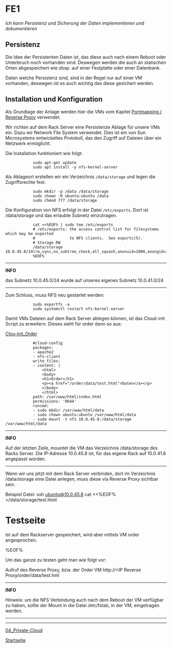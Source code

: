 # FE1
*Ich kann Persistenz und Sicherung der Daten implementieren und dokumentieren*

## Persistenz

Die Idee der Persistenten Daten ist, das diese auch nach einem Reboot oder Unterbruch noch vorhanden sind. Deswegen werden die auch an statischen Orten abgespeichert wie zbsp. auf einer Festplatte oder einer Datenbank. 

Daten welche Persistenz sind, sind in der Regel nur auf einer VM vorhanden, deswegen ist es auch wichtig das diese gesichert werden. 

## Installation und Konfiguration

Als Grundlage der Anlage werden hier die VMs vom Kapitel [Portmapping / Reverse Proxy](https://gitlab.com/ch-tbz-hf/Stud/cnt/-/tree/main/2_Unterrichtsressourcen/E) verwendet.

Wir richten auf dem Rack Server eine Persistenze Ablage für unsere VMs ein. Dazu wir Network File System verwendet. Dies ist ein von Sun Microsystems entwickeltes Protokoll, das den Zugriff auf Dateien über ein Netzwerk ermöglicht.

Die Installation funktioniert wie folgt:

                sudo apt-get update
                sudo apt install -y nfs-kernel-server

Als Ablageort erstellen wir ein Verzeichnis `/data/storage` und legen die Zugriffsrechte fest.

                sudo mkdir -p /data /data/storage
                sudo chown -R ubuntu:ubuntu /data
                sudo chmod 777 /data/storage

Die Konfiguration von NFS erfolgt in der Datei `/etc/exports`. Dort ist /data/storage und das erlaubte Subnetz einzutragen.

                cat <<%EOF% | sudo tee /etc/exports
                # /etc/exports: the access control list for filesystems which may be exported
                #               to NFS clients.  See exports(5).
                # Storage RW
                /data/storage 10.0.45.0/24(rw,sync,no_subtree_check,all_squash,anonuid=1000,anongid=1000)
                %EOF%

---
**INFO**

das Subnetz 10.0.45.0/24 wurde auf unseres eigenes Subnetz 10.0.41.0/24

---

Zum Schluss, muss NFS neu gestartet werden:

                sudo exportfs -a
                sudo systemctl restart nfs-kernel-server

Damit VMs Dateien auf dem Rack Server ablegen können, ist das Cloud-init Script zu erweitern. Dieses sieht für order dann so aus:

[Clou-init_Order](../04_Private-Cloud/Cloud-init/Cloud-init_Orderyml)

                #cloud-config
                packages:
                - apache2 
                - nfs-client
                write_files:
                - content: |
                    <html>
                    <body>
                    <h1>Order</h1>
                    <p><a href="/order/data/test.html">Daten</a></p>
                    </body>
                    </html>
                path: /var/www/html/index.html
                permissions: '0644'
                runcmd:
                - sudo mkdir /var/www/html/data
                - sudo chown ubuntu:ubuntu /var/www/html/data
                - sudo mount -t nfs 10.0.45.8:/data/storage /var/www/html/data

---
**INFO**

Auf der letzten Zeile, mountet die VM das Verzeichnis /data/storage des Racks Server. Die IP-Adresse 10.0.45.8 ist, für das eigene Rack auf 10.0.41.8 angepasst worden.

---

Wenn wir uns jetzt mit dem Rack Server verbinden, dort im Verzeichnis /data/storage eine Datei anlegen, muss diese via Reverse Proxy sichtbar sein.

Beispiel Datei:
                ssh ubuntu@10.0.45.8
                cat <<%EOF% >/data/storage/test.html
                    <html>
                    <body>
                    <h1>Testseite</h1>
                    <p>Ist auf dem Rackserver gespeichert, wird aber mittels VM order angesprochen.</p>
                    </body>
                    </html>
                %EOF%

Um das ganze zu testen geht man wie folgt vor:

Aufruf des Reverse Proxy, bzw. der Order VM
                http://<IP Reverse Proxy/order/data/test.hml

---
**INFO**

Hinweis: um die NFS Verbindung auch nach dem Reboot der VM verfügbar zu haben, sollte der Mount in die Datei /etc/fstab, in der VM, eingetragen werden.

---

___

[04_Private-Cloud](../04_Private-Cloud)

[Startseite](https://github.com/ask-yo-girl-about-me/Project-Future)